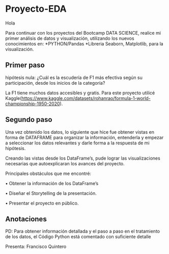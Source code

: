 # Proyecto-EDA
Hola

Para continuar con los proyectos del Bootcamp DATA SCIENCE, realice mi primer análisis de datos y visualización, utilizando los nuevos conocimientos en:
*PYTHON/Pandas
*Libreria Seaborn, Matplotlib, para la visualización.

## Primer paso
hipótesis nula: ¿Cuál es la escudería de F1 más efectiva según su participación, desde los inicios de la categoría?

La F1 tiene muchos datos accesibles y gratis. Para este proyecto utilicé Kaggle(https://www.kaggle.com/datasets/rohanrao/formula-1-world-championship-1950-2020).

## Segundo paso
Una vez obtenido los datos, lo siguiente que hice fue obtener vistas en forma de DATAFRAME para organizar la información, entenderla y empezar a seleccionar los datos relevantes y darle forma a la respuesta de mi hipótesis.

Creando las vistas desde los DataFrame’s, pude lograr las visualizaciones necesarias que autoexplicaran los avances del proyecto.

Principales obstáculos que me encontré:

• Obtener la información de los DataFrame’s

• Diseñar el Storytelling de la presentación.

• Presentar el proyecto en público.

## Anotaciones

PD: Para obtener información detallada y el paso a paso en el tratamiento de los datos, el Código Python está comentado con suficiente detalle





Presenta:
Francisco Quintero
